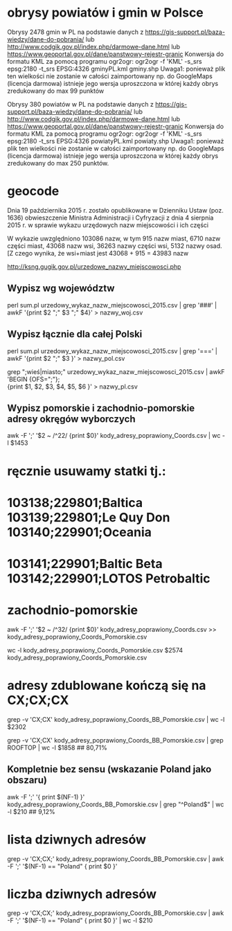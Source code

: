 # obrysy powiatów i gmin w Polsce

Obrysy 2478 gmin w PL
na podstawie danych z https://gis-support.pl/baza-wiedzy/dane-do-pobrania/
lub http://www.codgik.gov.pl/index.php/darmowe-dane.html
lub https://www.geoportal.gov.pl/dane/panstwowy-rejestr-granic
Konwersja do formatu KML za pomocą programu ogr2ogr:
  ogr2ogr -f 'KML' -s_srs epsg:2180 -t_srs EPSG:4326 gminyPL.kml gminy.shp
Uwaga1: ponieważ plik ten wielkości nie zostanie w całości zaimportowany np. do GoogleMaps (licencja darmowa)
istnieje jego wersja uproszczona w której każdy obrys zredukowany do max 99 punktów

Obrysy 380 powiatów w PL
na podstawie danych z https://gis-support.pl/baza-wiedzy/dane-do-pobrania/
lub http://www.codgik.gov.pl/index.php/darmowe-dane.html
lub https://www.geoportal.gov.pl/dane/panstwowy-rejestr-granic
Konwersja do formatu KML za pomocą programu ogr2ogr:
ogr2ogr -f 'KML' -s_srs epsg:2180 -t_srs EPSG:4326 powiatyPL.kml powiaty.shp
Uwaga1: ponieważ plik ten wielkości nie zostanie w całości zaimportowany np. do GoogleMaps (licencja darmowa)
istnieje jego wersja uproszczona w której każdy obrys zredukowany do max 250 punktów.

# geocode
Dnia 19 października 2015 r. zostało opublikowane w Dzienniku Ustaw (poz. 1636)
obwieszczenie Ministra Administracji i Cyfryzacji z dnia 4 sierpnia 2015 r.
w sprawie wykazu urzędowych nazw miejscowości i ich części

W wykazie uwzględniono 103086 nazw, w tym 915 nazw miast, 6710 nazw części miast,
43068 nazw wsi, 36263 nazwy części wsi, 5132 nazwy osad. [Z czego wynika, że
wsi+miast jest 43068 + 915 = 43983 nazw

http://ksng.gugik.gov.pl/urzedowe_nazwy_miejscowosci.php

Wypisz wg województw
--------------------
perl sum.pl urzedowy_wykaz_nazw_miejscowosci_2015.csv | grep '###'  | awkF '{print $2 ";" $3 ";" $4}' > nazwy_woj.csv

Wypisz łącznie dla całej Polski
-------------------------------
perl sum.pl urzedowy_wykaz_nazw_miejscowosci_2015.csv | grep '==='  | awkF '{print $2 ";" $3 }' > nazwy_pol.csv

grep ";wieś\|miasto;" urzedowy_wykaz_nazw_miejscowosci_2015.csv | awkF 'BEGIN {OFS=";"}; \
   {print $1, $2, $3, $4, $5, $6 }' > nazwy_pl.csv


Wypisz pomorskie i zachodnio-pomorskie adresy okręgów wyborczych
----------------------------------------------------------------

awk -F ';' '$2 ~ /^22/ {print $0}' kody_adresy_poprawiony_Coords.csv  | wc -l
$1453

# ręcznie usuwamy statki tj.:
# 103138;229801;Baltica 103139;229801;Le Quy Don 103140;229901;Oceania
# 103141;229901;Baltic Beta 103142;229901;LOTOS Petrobaltic

# zachodnio-pomorskie 
awk -F ';' '$2 ~ /^32/ {print $0}' kody_adresy_poprawiony_Coords.csv >> kody_adresy_poprawiony_Coords_Pomorskie.csv

wc -l kody_adresy_poprawiony_Coords_Pomorskie.csv 
$2574 kody_adresy_poprawiony_Coords_Pomorskie.csv

# adresy zdublowane kończą się na CX;CX;CX
grep -v 'CX;CX' kody_adresy_poprawiony_Coords_BB_Pomorskie.csv | wc -l
$2302

grep -v 'CX;CX' kody_adresy_poprawiony_Coords_BB_Pomorskie.csv | grep ROOFTOP | wc -l
$1858  ## 80,71%

## Kompletnie bez sensu (wskazanie Poland jako obszaru)
awk -F ';'  '{ print $(NF-1) }' kody_adresy_poprawiony_Coords_BB_Pomorskie.csv | grep "^Poland$" | wc -l
$210 ## 9,12%

# lista dziwnych adresów
grep -v 'CX;CX;' kody_adresy_poprawiony_Coords_BB_Pomorskie.csv | awk -F ';'  '$(NF-1) == "Poland" { print $0 }'

# liczba dziwnych adresów
grep -v 'CX;CX;' kody_adresy_poprawiony_Coords_BB_Pomorskie.csv | awk -F ';'  '$(NF-1) == "Poland" { print $0 }' | wc -l
$210

